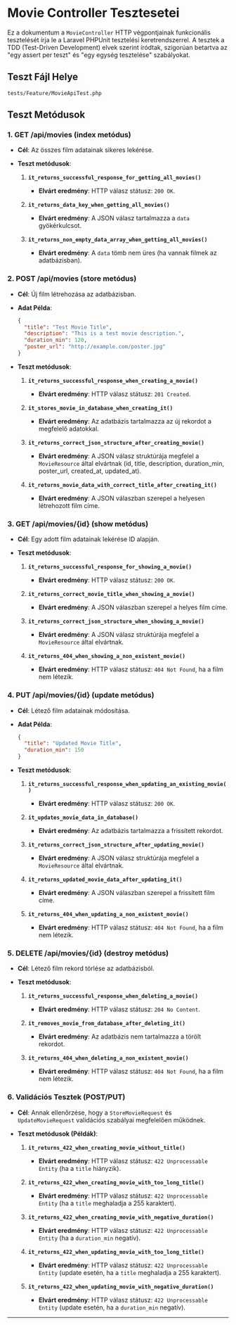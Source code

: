 # Movie Controller Tesztesetei

Ez a dokumentum a `MovieController` HTTP végpontjainak funkcionális tesztelését írja le a Laravel PHPUnit tesztelési keretrendszerrel. A tesztek a TDD (Test-Driven Development) elvek szerint íródtak, szigorúan betartva az "egy assert per teszt" és "egy egység tesztelése" szabályokat.

## Teszt Fájl Helye

`tests/Feature/MovieApiTest.php`

## Teszt Metódusok

### 1. GET /api/movies (index metódus)

-   **Cél**: Az összes film adatainak sikeres lekérése.
-   **Teszt metódusok**:
  
    1.  **`it_returns_successful_response_for_getting_all_movies()`**
        *   **Elvárt eredmény**: HTTP válasz státusz: `200 OK`.
  
    2.  **`it_returns_data_key_when_getting_all_movies()`**
        *   **Elvárt eredmény**: A JSON válasz tartalmazza a `data` gyökérkulcsot.
  
    3.  **`it_returns_non_empty_data_array_when_getting_all_movies()`**
        *   **Elvárt eredmény**: A `data` tömb nem üres (ha vannak filmek az adatbázisban).

### 2. POST /api/movies (store metódus)

-   **Cél**: Új film létrehozása az adatbázisban.
-   **Adat Példa**:

    ```json
    {
      "title": "Test Movie Title",
      "description": "This is a test movie description.",
      "duration_min": 120,
      "poster_url": "http://example.com/poster.jpg"
    }
    ```

-   **Teszt metódusok**:

    1.  **`it_returns_successful_response_when_creating_a_movie()`**
        *   **Elvárt eredmény**: HTTP válasz státusz: `201 Created`.

    2.  **`it_stores_movie_in_database_when_creating_it()`**
        *   **Elvárt eredmény**: Az adatbázis tartalmazza az új rekordot a megfelelő adatokkal.

    3.  **`it_returns_correct_json_structure_after_creating_movie()`**
        *   **Elvárt eredmény**: A JSON válasz struktúrája megfelel a `MovieResource` által elvártnak (id, title, description, duration_min, poster_url, created_at, updated_at).

    4.  **`it_returns_movie_data_with_correct_title_after_creating_it()`**
        *   **Elvárt eredmény**: A JSON válaszban szerepel a helyesen létrehozott film címe.

### 3. GET /api/movies/{id} (show metódus)

-   **Cél**: Egy adott film adatainak lekérése ID alapján.

-   **Teszt metódusok**:
    1.  **`it_returns_successful_response_for_showing_a_movie()`**
        *   **Elvárt eredmény**: HTTP válasz státusz: `200 OK`.

    2.  **`it_returns_correct_movie_title_when_showing_a_movie()`**
        *   **Elvárt eredmény**: A JSON válaszban szerepel a helyes film címe.

    3.  **`it_returns_correct_json_structure_when_showing_a_movie()`**
        *   **Elvárt eredmény**: A JSON válasz struktúrája megfelel a `MovieResource` által elvártnak.

    4.  **`it_returns_404_when_showing_a_non_existent_movie()`**
        *   **Elvárt eredmény**: HTTP válasz státusz: `404 Not Found`, ha a film nem létezik.

### 4. PUT /api/movies/{id} (update metódus)

-   **Cél**: Létező film adatainak módosítása.

-   **Adat Példa**:
    ```json
    {
      "title": "Updated Movie Title",
      "duration_min": 150
    }
    ```
-   **Teszt metódusok**:

    1.  **`it_returns_successful_response_when_updating_an_existing_movie()`**
        *   **Elvárt eredmény**: HTTP válasz státusz: `200 OK`.

    2.  **`it_updates_movie_data_in_database()`**
        *   **Elvárt eredmény**: Az adatbázis tartalmazza a frissített rekordot.

    3.  **`it_returns_correct_json_structure_after_updating_movie()`**
        *   **Elvárt eredmény**: A JSON válasz struktúrája megfelel a `MovieResource` által elvártnak.

    4.  **`it_returns_updated_movie_data_after_updating_it()`**
        *   **Elvárt eredmény**: A JSON válaszban szerepel a frissített film címe.

    5.  **`it_returns_404_when_updating_a_non_existent_movie()`**
        *   **Elvárt eredmény**: HTTP válasz státusz: `404 Not Found`, ha a film nem létezik.

### 5. DELETE /api/movies/{id} (destroy metódus)

-   **Cél**: Létező film rekord törlése az adatbázisból.
-   **Teszt metódusok**:

    1.  **`it_returns_successful_response_when_deleting_a_movie()`**
        *   **Elvárt eredmény**: HTTP válasz státusz: `204 No Content`.

    2.  **`it_removes_movie_from_database_after_deleting_it()`**
        *   **Elvárt eredmény**: Az adatbázis nem tartalmazza a törölt rekordot.

    3.  **`it_returns_404_when_deleting_a_non_existent_movie()`**
        *   **Elvárt eredmény**: HTTP válasz státusz: `404 Not Found`, ha a film nem létezik.

### 6. Validációs Tesztek (POST/PUT)

-   **Cél**: Annak ellenőrzése, hogy a `StoreMovieRequest` és `UpdateMovieRequest` validációs szabályai megfelelően működnek.
-   **Teszt metódusok (Példák)**:

    1.  **`it_returns_422_when_creating_movie_without_title()`**
        *   **Elvárt eredmény**: HTTP válasz státusz: `422 Unprocessable Entity` (ha a `title` hiányzik).

    2.  **`it_returns_422_when_creating_movie_with_too_long_title()`**
        *   **Elvárt eredmény**: HTTP válasz státusz: `422 Unprocessable Entity` (ha a `title` meghaladja a 255 karaktert).

    3.  **`it_returns_422_when_creating_movie_with_negative_duration()`**
        *   **Elvárt eredmény**: HTTP válasz státusz: `422 Unprocessable Entity` (ha a `duration_min` negatív).

    4.  **`it_returns_422_when_updating_movie_with_too_long_title()`**
        *   **Elvárt eredmény**: HTTP válasz státusz: `422 Unprocessable Entity` (update esetén, ha a `title` meghaladja a 255 karaktert).

    5.  **`it_returns_422_when_updating_movie_with_negative_duration()`**
        *   **Elvárt eredmény**: HTTP válasz státusz: `422 Unprocessable Entity` (update esetén, ha a `duration_min` negatív).

---
